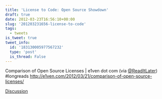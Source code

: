 ```yaml
---
title: 'License to Code: Open Source Showdown'
draft: true
date: 2012-03-23T16:56:10+00:00
slug: '201203231656-license-to-code'
tags:
  - tweets
is_tweet: true
tweet_info:
  id: '183130005977567232'
  type: 'post'
  is_thread: False
---
```




Comparison of Open Source Licenses | e1ven dot com (via [@ReadItLater](https://x.com/ReadItLater)) #longreads <http://e1ven.com/2012/03/21/comparison-of-open-source-licenses/>

[Discussion](https://x.com/sytelus/status/183130005977567232)
